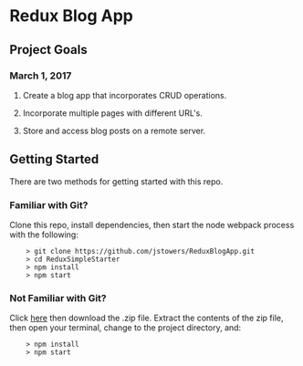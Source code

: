 # Redux Blog App

## Project Goals
### March 1, 2017

1.  Create a blog app that incorporates CRUD operations.

2.  Incorporate multiple pages with different URL's.

3.  Store and access blog posts on a remote server.

## Getting Started

There are two methods for getting started with this repo.

### Familiar with Git?

Clone this repo, install dependencies, then start the node webpack process with the following:

```
	> git clone https://github.com/jstowers/ReduxBlogApp.git
	> cd ReduxSimpleStarter
	> npm install
	> npm start
```

### Not Familiar with Git?
Click [here](https://github.com/jstowers/ReduxBlogApp/archive/master.zip) then download the .zip file.  Extract the contents of the zip file, then open your terminal, change to the project directory, and:

```
	> npm install
	> npm start
```
